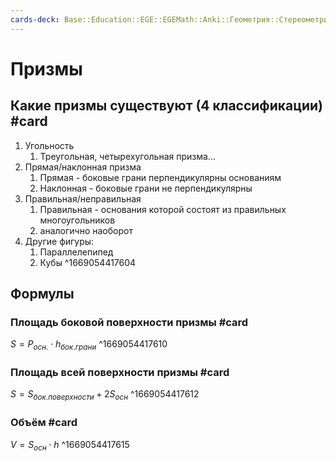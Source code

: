 ```yaml
---
cards-deck: Base::Education::EGE::EGEMath::Anki::Геометрия::Стереометрия::1 часть
---
```


# Призмы
## Какие призмы существуют (4 классификации) #card
1. Угольность
	1. Треугольная, четырехугольная призма...
2. Прямая/наклонная призма
	1. Прямая - боковые грани перпендикулярны основаниям
	2. Наклонная - боковые грани не перпендикулярны 
3. Правильная/неправильная
	1. Правильная - основания которой состоят из правильных многоугольников
	2. аналогично наоборот
4. Другие фигуры:
	1. Параллелепипед
	2. Кубы
^1669054417604

## Формулы 
### Площадь боковой поверхности призмы #card
$S = P_{осн.} \cdot h_{бок.грани}$ 
^1669054417610

### Площадь всей поверхности призмы #card 
$S = S_{бок. поверхности} + 2S_{осн}$
^1669054417612

### Объём #card 
$V = S_{осн} \cdot h$
^1669054417615


